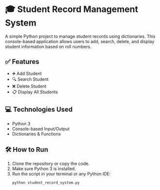 # 🎓 Student Record Management System

A simple Python project to manage student records using dictionaries. This console-based application allows users to add, search, delete, and display student information based on roll numbers.

## ✅ Features

- ➕ Add Student  
- 🔍 Search Student  
- ❌ Delete Student  
- 📋 Display All Students

## 💻 Technologies Used

- Python 3
- Console-based Input/Output
- Dictionaries & Functions

## 🛠️ How to Run

1. Clone the repository or copy the code.
2. Make sure Python 3 is installed.
3. Run the script in your terminal or any Python IDE:
   ```bash
   python student_record_system.py
